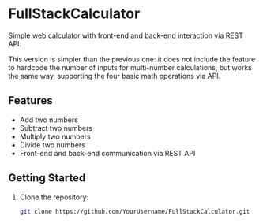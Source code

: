 # FullStackCalculator

Simple web calculator with front-end and back-end interaction via REST API.

This version is simpler than the previous one: it does not include the feature to hardcode the number of inputs for multi-number calculations, but works the same way, supporting the four basic math operations via API.

## Features

- Add two numbers  
- Subtract two numbers  
- Multiply two numbers  
- Divide two numbers  
- Front-end and back-end communication via REST API  

## Getting Started

1. Clone the repository:  
   ```bash
   git clone https://github.com/YourUsername/FullStackCalculator.git
